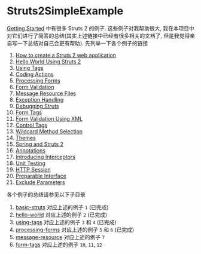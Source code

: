 # Struts2SimpleExample
[Getting Started](http://struts.apache.org/getting-started/index.html) 中有很多 Struts 2 的例子.
这些例子对我帮助很大, 我在本项目中对它们进行了简答的总结(其实上述链接中已经有很多相关的文档了, 但是我觉得亲自写一下总结对自己会更有帮助).
先列举一下各个例子的链接
1. [How to create a Struts 2 web application](http://struts.apache.org/getting-started/how-to-create-a-struts2-web-application.html)
2. [Hello World Using Struts 2](http://struts.apache.org/getting-started/hello-world-using-struts2.html)
3. [Using Tags](http://struts.apache.org/getting-started/using-tags.html)
4. [Coding Actions](http://struts.apache.org/getting-started/coding-actions.html)
5. [Processing Forms](http://struts.apache.org/getting-started/processing-forms.html)
6. [Form Validation](http://struts.apache.org/getting-started/form-validation.html)
7. [Message Resource Files](http://struts.apache.org/getting-started/message-resource-files.html)
8. [Exception Handling](http://struts.apache.org/getting-started/exception-handling.html)
9. [Debugging Struts](http://struts.apache.org/getting-started/debugging-struts.html)
10. [Form Tags](http://struts.apache.org/getting-started/form-tags.html)
11. [Form Validation Using XML](http://struts.apache.org/getting-started/form-validation-using-xml.html)
12. [Control Tags](http://struts.apache.org/getting-started/control-tags.html)
13. [Wildcard Method Selection](http://struts.apache.org/getting-started/wildcard-method-selection.html)
14. [Themes](http://struts.apache.org/getting-started/themes.html)
15. [Spring and Struts 2](http://struts.apache.org/getting-started/spring.html)
16. [Annotations](http://struts.apache.org/getting-started/annotations.html)
17. [Introducing Interceptors](http://struts.apache.org/getting-started/introducing-interceptors.html)
18. [Unit Testing](http://struts.apache.org/getting-started/unit-testing.html)
19. [HTTP Session](http://struts.apache.org/getting-started/http-session.html)
20. [Preparable Interface](http://struts.apache.org/getting-started/preperable-interface.html)
21. [Exclude Parameters](http://struts.apache.org/getting-started/exclude-parameters.html)

各个例子的总结请参见以下子目录
1. [basic-struts](./basic-struts) 对应上述的例子 `1` (已完成)
2. [hello-world](./hello-world) 对应上述的例子 `2` (已完成)
3. [using-tags](./using-tags) 对应上述的例子 `3` 和 `4` (已完成)
4. [processing-forms](./processing-forms) 对应上述的例子 `5` 和 `6` (已完成)
5. [message-resource](./message-resource) 对应上述的例子 `7`
6. [form-tags](./form-tags) 对应上述的例子 `10`, `11`, `12`
